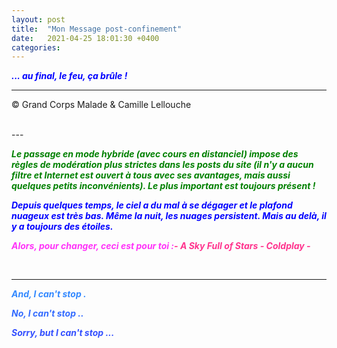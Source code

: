 ```yaml
---
layout: post
title:  "Mon Message post-confinement"
date:   2021-04-25 18:01:30 +0400
categories: 
---
```



<span style="color: blue">***... au final, le feu, ça brûle !***</span>
<br/>


---
&copy;  Grand Corps Malade & Camille Lellouche

<br>
---

<span style="color: green">***Le passage en mode hybride (avec cours en distanciel) impose des règles de modération plus strictes dans les posts du site (il n'y a aucun filtre et Internet est ouvert à tous avec ses avantages, mais aussi quelques petits inconvénients). Le plus important est toujours présent !***</span>

<span style="color: blue">***Depuis quelques temps, le ciel a du mal à se dégager et le plafond nuageux est très bas. Même la nuit, les nuages persistent. Mais au delà, il y a toujours des étoiles.***</span>

<span style="color: #ff33f9">***Alors, pour changer, ceci est pour toi :***</span><span style="color: #ff338d">***- A Sky Full of Stars - Coldplay -***</span>

<br>

---
<span style="color: #3389ff">***And, I can't stop .***</span>

<span style="color: #336bff">***No, I can't stop ..***</span>

<span style="color: #334fff">***Sorry, but I can't stop ...***</span>
  